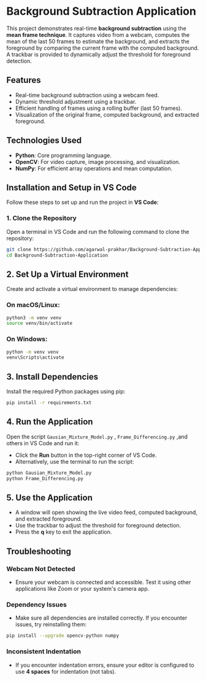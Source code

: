 # Background Subtraction Application

This project demonstrates real-time **background subtraction** using the **mean frame technique**. It captures video from a webcam, computes the mean of the last 50 frames to estimate the background, and extracts the foreground by comparing the current frame with the computed background. A trackbar is provided to dynamically adjust the threshold for foreground detection.

## Features
- Real-time background subtraction using a webcam feed.
- Dynamic threshold adjustment using a trackbar.
- Efficient handling of frames using a rolling buffer (last 50 frames).
- Visualization of the original frame, computed background, and extracted foreground.

## Technologies Used
- **Python**: Core programming language.
- **OpenCV**: For video capture, image processing, and visualization.
- **NumPy**: For efficient array operations and mean computation.

## Installation and Setup in VS Code

Follow these steps to set up and run the project in **VS Code**:

### 1. **Clone the Repository**
   Open a terminal in VS Code and run the following command to clone the repository:

   ```bash
   git clone https://github.com/agarwal-prakhar/Background-Subtraction-Application.git
   cd Background-Subtraction-Application
```

## 2. Set Up a Virtual Environment
Create and activate a virtual environment to manage dependencies:

### On macOS/Linux:
```bash
python3 -m venv venv
source venv/bin/activate
```

### On Windows:
```bash
python -m venv venv
venv\Scripts\activate
```

## 3. Install Dependencies
Install the required Python packages using pip:

```bash
pip install -r requirements.txt
```


## 4. Run the Application
Open the script `Gausian_Mixture_Model.py` , `Frame_Differencing.py` ,and others in VS Code and run it:

- Click the **Run** button in the top-right corner of VS Code.
- Alternatively, use the terminal to run the script:

```bash
python Gausian_Mixture_Model.py
python Frame_Differencing.py
```

## 5. Use the Application
- A window will open showing the live video feed, computed background, and extracted foreground.
- Use the trackbar to adjust the threshold for foreground detection.
- Press the **q** key to exit the application.

## Troubleshooting
### Webcam Not Detected
- Ensure your webcam is connected and accessible. Test it using other applications like Zoom or your system's camera app.

### Dependency Issues
- Make sure all dependencies are installed correctly. If you encounter issues, try reinstalling them:

```bash
pip install --upgrade opencv-python numpy
```

### Inconsistent Indentation
- If you encounter indentation errors, ensure your editor is configured to use **4 spaces** for indentation (not tabs).

